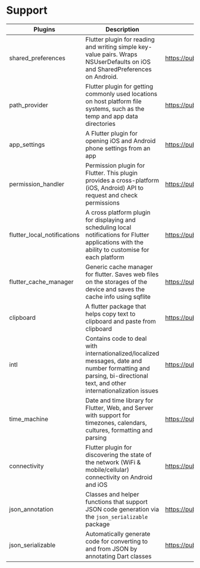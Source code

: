 # Support

| Plugins | Description | Link | Comments |
| --- | --- | --- | --- |
| shared_preferences | Flutter plugin for reading and writing simple key-value pairs. Wraps NSUserDefaults on iOS and SharedPreferences on Android. | https://pub.dev/packages/shared_preferences |
| path_provider | Flutter plugin for getting commonly used locations on host platform file systems, such as the temp and app data directories | https://pub.dev/packages/path_provider |
| app_settings | A Flutter plugin for opening iOS and Android phone settings from an app | https://pub.dev/packages/app_settings |
| permission_handler | Permission plugin for Flutter. This plugin provides a cross-platform (iOS, Android) API to request and check permissions | https://pub.dev/packages/permission_handler |
| flutter_local_notifications | A cross platform plugin for displaying and scheduling local notifications for Flutter applications with the ability to customise for each platform | https://pub.dev/packages/flutter_local_notifications |
| flutter_cache_manager | Generic cache manager for flutter. Saves web files on the storages of the device and saves the cache info using sqflite | https://pub.dev/packages/flutter_cache_manager |
| clipboard | A flutter package that helps copy text to clipboard and paste from clipboard | https://pub.dev/packages/clipboard |
| intl | Contains code to deal with internationalized/localized messages, date and number formatting and parsing, bi-directional text, and other internationalization issues | https://pub.dev/packages/intl |
| time_machine | Date and time library for Flutter, Web, and Server with support for timezones, calendars, cultures, formatting and parsing | https://pub.dev/packages/time_machine |
| connectivity | Flutter plugin for discovering the state of the network (WiFi & mobile/cellular) connectivity on Android and iOS | https://pub.dev/packages/connectivity |
| json_annotation | Classes and helper functions that support JSON code generation via the `json_serializable` package | https://pub.dev/packages/json_annotation |
| json_serializable | Automatically generate code for converting to and from JSON by annotating Dart classes | https://pub.dev/packages/json_serializable |
